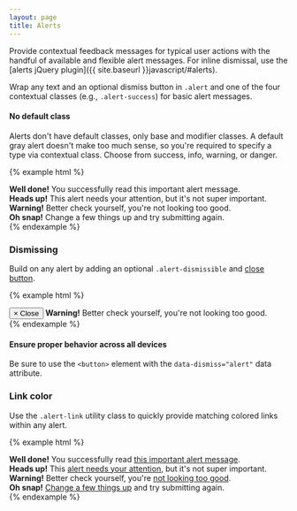 ```yaml
---
layout: page
title: Alerts
---
```


Provide contextual feedback messages for typical user actions with the handful of available and flexible alert messages. For inline dismissal, use the [alerts jQuery plugin]({{ site.baseurl }}javascript/#alerts).

Wrap any text and an optional dismiss button in `.alert` and one of the four contextual classes (e.g., `.alert-success`) for basic alert messages.

<div class="bs-callout bs-callout-info">
  <h4>No default class</h4>
  <p>Alerts don't have default classes, only base and modifier classes. A default gray alert doesn't make too much sense, so you're required to specify a type via contextual class. Choose from success, info, warning, or danger.</p>
</div>

{% example html %}
<div class="alert alert-success" role="alert">
  <strong>Well done!</strong> You successfully read this important alert message.
</div>
<div class="alert alert-info" role="alert">
  <strong>Heads up!</strong> This alert needs your attention, but it's not super important.
</div>
<div class="alert alert-warning" role="alert">
  <strong>Warning!</strong> Better check yourself, you're not looking too good.
</div>
<div class="alert alert-danger" role="alert">
  <strong>Oh snap!</strong> Change a few things up and try submitting again.
</div>
{% endexample %}

### Dismissing

Build on any alert by adding an optional `.alert-dismissible` and [close button]().

{% example html %}
<div class="alert alert-warning alert-dismissible" role="alert">
  <button type="button" class="close" data-dismiss="alert">
    <span aria-hidden="true">&times;</span>
    <span class="sr-only">Close</span>
  </button>
  <strong>Warning!</strong> Better check yourself, you're not looking too good.
</div>
{% endexample %}

<div class="bs-callout bs-callout-warning">
  <h4>Ensure proper behavior across all devices</h4>
  <p>Be sure to use the <code>&lt;button&gt;</code> element with the <code>data-dismiss="alert"</code> data attribute.</p>
</div>

### Link color

Use the `.alert-link` utility class to quickly provide matching colored links within any alert.

{% example html %}
<div class="alert alert-success" role="alert">
  <strong>Well done!</strong> You successfully read <a href="#" class="alert-link">this important alert message</a>.
</div>
<div class="alert alert-info" role="alert">
  <strong>Heads up!</strong> This <a href="#" class="alert-link">alert needs your attention</a>, but it's not super important.
</div>
<div class="alert alert-warning" role="alert">
  <strong>Warning!</strong> Better check yourself, you're <a href="#" class="alert-link">not looking too good</a>.
</div>
<div class="alert alert-danger" role="alert">
  <strong>Oh snap!</strong> <a href="#" class="alert-link">Change a few things up</a> and try submitting again.
</div>
{% endexample %}

